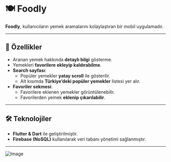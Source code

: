 # 🍽️ Foodly

**Foodly**, kullanıcıların yemek aramalarını kolaylaştıran bir mobil uygulamadır.  

---

## 🚀 Özellikler

- Aranan yemek hakkında **detaylı bilgi** gösterme.
- Yemekleri **favorilere ekleyip kaldırabilme**.
- **Search sayfası**:  
  - Popüler yemekler **yatay scroll** ile gösterilir.
  - Alt kısımda **Türkiye’deki popüler yemekler** listesi yer alır.
- **Favoriler sekmesi**:  
  - Favorilere eklenen yemekler görüntülenebilir.  
  - Favorilerden yemek **eklenip çıkarılabilir**.

---

## 🛠️ Teknolojiler

- **Flutter & Dart** ile geliştirilmiştir.  
- **Firebase (NoSQL)** kullanılarak veri tabanı yönetimi sağlanmıştır.  

---




![Image](https://github.com/user-attachments/assets/e07ea436-499c-4e1d-bc2f-0965c1858c31)





